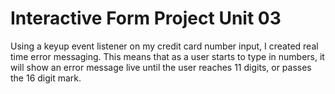 # Interactive Form Project Unit 03

Using a keyup event listener on my credit card number input, I created real time error messaging.
This means that as a user starts to type in numbers, it will show an error message live until the
user reaches 11 digits, or passes the 16 digit mark.

 
